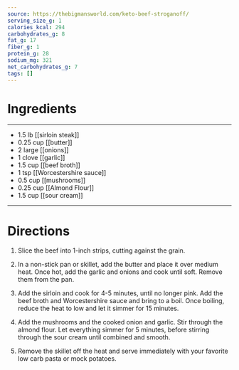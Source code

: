 ```yaml
---
source: https://thebigmansworld.com/keto-beef-stroganoff/
serving_size_g: 1
calories_kcal: 294
carbohydrates_g: 8
fat_g: 17
fiber_g: 1
protein_g: 28
sodium_mg: 321
net_carbohydrates_g: 7
tags: []
---
```

# Ingredients
---
- 1.5 lb [[sirloin steak]]
- 0.25 cup [[butter]]
- 2 large [[onions]]
- 1 clove [[garlic]]
- 1.5 cup [[beef broth]]
- 1 tsp [[Worcestershire sauce]]
- 0.5 cup [[mushrooms]]
- 0.25 cup [[Almond Flour]]
- 1.5 cup [[sour cream]]
---

# Directions
1. Slice the beef into 1-inch strips, cutting against the grain.

2. In a non-stick pan or skillet, add the butter and place it over medium heat. Once hot, add the garlic and onions and cook until soft. Remove them from the pan.

3. Add the sirloin and cook for 4-5 minutes, until no longer pink. Add the beef broth and Worcestershire sauce and bring to a boil. Once boiling, reduce the heat to low and let it simmer for 15 minutes.

4. Add the mushrooms and the cooked onion and garlic. Stir through the almond flour. Let everything simmer for 5 minutes, before stirring through the sour cream until combined and smooth.

5. Remove the skillet off the heat and serve immediately with your favorite low carb pasta or mock potatoes.

